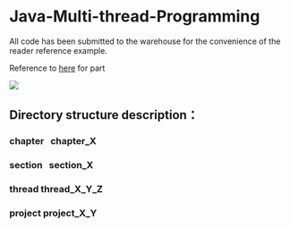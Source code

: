 # Java-Multi-thread-Programming

All code has been submitted to the warehouse for the convenience of the reader reference example. 

Reference to [here](https://github.com/loveincode/Java-Multi-thread-Programming) for part 

![](https://github.com/yzrds/Java-Multi-thread-Programming/blob/master/Java%E5%A4%9A%E7%BA%BF%E7%A8%8B%E7%BC%96%E7%A8%8B%E6%A0%B8%E5%BF%83%E6%8A%80%E6%9C%AF.jpg)


## Directory structure description：
### chapter    chapter_X    
### section    section_X    
### thread  thread_X_Y_Z 
### project  project_X_Y   
